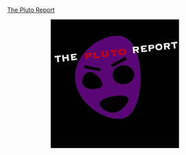[The Pluto Report](kofirok.github.io/animeWebsite/)

<p align="center">
  <img src="images/favicon.png" alt="ThePlutoReport" width="300"/>
</p>